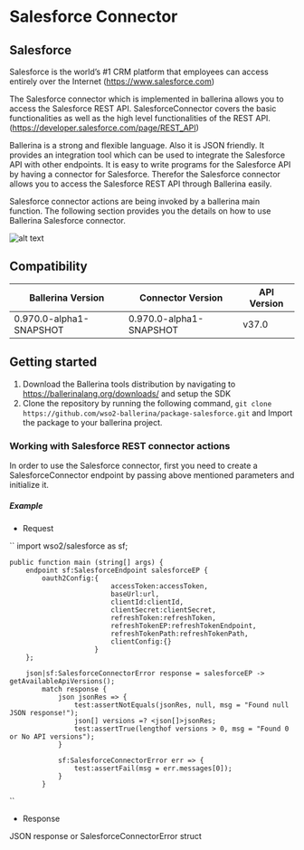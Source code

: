 # Salesforce Connector

## Salesforce
Salesforce is the world’s #1 CRM platform that employees can access entirely over the Internet (https://www.salesforce.com)

The Salesforce connector which is implemented in ballerina allows you to access the Salesforce REST API. SalesforceConnector covers the basic functionalities as well as the high level functionalities of the REST API. (https://developer.salesforce.com/page/REST_API)

Ballerina is a strong and flexible language. Also it is JSON friendly. It provides an integration tool which can be used to integrate the Salesforce API with other endpoints.  It is easy to write programs for the Salesforce API by having a connector for Salesforce. Therefor the Salesforce connector allows you to access the Salesforce REST API through Ballerina easily. 

Salesforce connector actions are being invoked by a ballerina main function. The following section provides you the details on how to use Ballerina Salesforce connector.


![alt text](https://github.com/erandiganepola/package-salesforce/blob/master/salesforce.png)


## Compatibility

| Ballerina Version         | Connector Version         | API Version |
| ------------------------- | ------------------------- | ------------|
|  0.970.0-alpha1-SNAPSHOT  | 0.970.0-alpha1-SNAPSHOT   |   v37.0     |


## Getting started

1. Download the Ballerina tools distribution by navigating to https://ballerinalang.org/downloads/ and setup the SDK
2. Clone the repository by running the following command,
  `git clone https://github.com/wso2-ballerina/package-salesforce.git` and
   Import the package to your ballerina project.

### Working with Salesforce REST connector actions

In order to use the Salesforce connector, first you need to create a SalesforceConnector endpoint by passing above mentioned parameters and initialize it.

##### Example
 * Request
 
``
 import wso2/salesforce as sf;

    public function main (string[] args) {
        endpoint sf:SalesforceEndpoint salesforceEP {
            oauth2Config:{
                             accessToken:accessToken,
                             baseUrl:url,
                             clientId:clientId,
                             clientSecret:clientSecret,
                             refreshToken:refreshToken,
                             refreshTokenEP:refreshTokenEndpoint,
                             refreshTokenPath:refreshTokenPath,
                             clientConfig:{}
                         }
        };
    
        json|sf:SalesforceConnectorError response = salesforceEP -> getAvailableApiVersions();
            match response {
                json jsonRes => {
                    test:assertNotEquals(jsonRes, null, msg = "Found null JSON response!");
                    json[] versions =? <json[]>jsonRes;
                    test:assertTrue(lengthof versions > 0, msg = "Found 0 or No API versions");
                }
        
                sf:SalesforceConnectorError err => {
                    test:assertFail(msg = err.messages[0]);
                }
            }
``
* Response

JSON response or SalesforceConnectorError struct